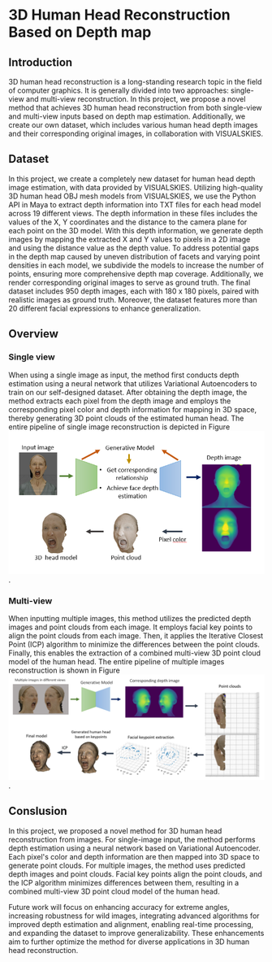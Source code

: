 # 3D Human Head Reconstruction Based on Depth map
## Introduction 
3D human head reconstruction is a long-standing research topic in the field of computer graphics. It is generally divided into two approaches: single-view and multi-view reconstruction. In this project, we propose a novel method that achieves 3D human head reconstruction from both single-view and multi-view inputs based on depth map estimation. Additionally, we create our own dataset, which includes various human head depth images and their corresponding original images, in collaboration with VISUALSKIES.
## Dataset
In this project, we create a completely new dataset for human head depth image estimation, with data provided by VISUALSKIES. Utilizing high-quality 3D human head OBJ mesh models from VISUALSKIES, we use the Python API in Maya to extract depth information into TXT files for each head model across 19 different views. The depth information in these files includes the values of the X, Y coordinates and the distance to the camera plane for each point on the 3D model. With this depth information, we generate depth images by mapping the extracted X and Y values to pixels in a 2D image and using the distance value as the depth value. To address potential gaps in the depth map caused by uneven distribution of facets and varying point densities in each model, we subdivide the models to increase the number of points, ensuring more comprehensive depth map coverage. Additionally, we render corresponding original images to serve as ground truth. The final dataset includes 950 depth images, each with 180 x 180 pixels, paired with realistic images as ground truth. Moreover, the dataset features more than 20 different facial expressions to enhance generalization.
## Overview
### Single view
When using a single image as input, the method first conducts depth estimation using a neural network that utilizes Variational Autoencoders to train on our self-designed dataset. After obtaining the depth image, the method extracts each pixel from the depth image and employs the corresponding pixel color and depth information for mapping in 3D space, thereby generating 3D point clouds of the estimated human head. The entire pipeline of single image reconstruction is depicted in Figure ![single](./sFw.PNG).
### Multi-view
When inputting multiple images, this method utilizes the predicted depth images and point clouds from each image. It employs facial key points to align the point clouds from each image. Then, it applies the Iterative Closest Point (ICP) algorithm to minimize the differences between the point clouds. Finally, this enables the extraction of a combined multi-view 3D point cloud model of the human head. The entire pipeline of multiple images reconstruction is shown in Figure ![multi](./mFw.PNG).
## Conslusion
In this project, we proposed a novel method for 3D human head reconstruction from images. For single-image input, the method performs depth estimation using a neural network based on Variational Autoencoder. Each pixel's color and depth information are then mapped into 3D space to generate point clouds. For multiple images, the method uses predicted depth images and point clouds. Facial key points align the point clouds, and the ICP algorithm minimizes differences between them, resulting in a combined multi-view 3D point cloud model of the human head.

Future work will focus on enhancing accuracy for extreme angles, increasing robustness for wild images, integrating advanced algorithms for improved depth estimation and alignment, enabling real-time processing, and expanding the dataset to improve generalizability. These enhancements aim to further optimize the method for diverse applications in 3D human head reconstruction.
